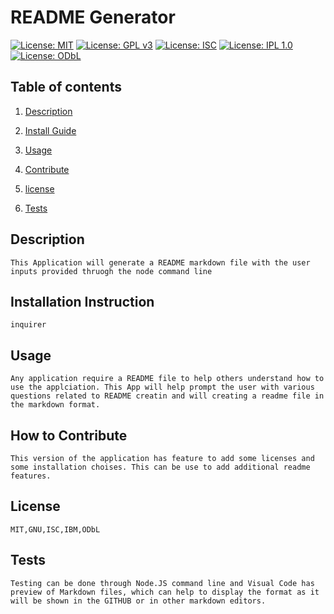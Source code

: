





# README Generator 
 
[![License: MIT](https://img.shields.io/badge/License-MIT-yellow.svg)](https://opensource.org/licenses/MIT) 
[![License: GPL v3](https://img.shields.io/badge/License-GPLv3-blue.svg)](https://www.gnu.org/licenses/gpl-3.0) 
[![License: ISC](https://img.shields.io/badge/License-ISC-blue.svg)](https://opensource.org/licenses/ISC) 
[![License: IPL 1.0](https://img.shields.io/badge/License-IPL%201.0-blue.svg)](https://opensource.org/licenses/IPL-1.0) 
[![License: ODbL](https://img.shields.io/badge/License-ODbL-brightgreen.svg)](https://opendatacommons.org/licenses/odbl/) 
## Table of contents 

1. [Description](#description) 

2. [Install Guide](#install) 
        
3. [Usage](#usage) 

4. [Contribute](#contribute) 

5. [license](#license) 

6. [Tests](#tests) 

        
<div id="description"/>
        
## Description
```
This Application will generate a README markdown file with the user inputs provided thruogh the node command line
```
        
<div id="install"/>
        
## Installation Instruction
```
inquirer
```
        
<div id="usage"/>
        
## Usage
```
Any application require a README file to help others understand how to use the applciation. This App will help prompt the user with various questions related to README creatin and will creating a readme file in the markdown format. 
```
        
<div id="contribute"/>
        
## How to Contribute
```
This version of the application has feature to add some licenses and some installation choises. This can be use to add additional readme features.
```
        
<div id="license"/>
        
## License
```
MIT,GNU,ISC,IBM,ODbL
```
        
<div id="tests"/>
        
## Tests
```
Testing can be done through Node.JS command line and Visual Code has preview of Markdown files, which can help to display the format as it will be shown in the GITHUB or in other markdown editors.
```